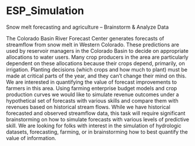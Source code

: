 # ESP_Simulation

Snow melt forecasting and agriculture – Brainstorm &amp; Analyze Data

The Colorado Basin River Forecast Center generates forecasts of streamflow from snow melt in
Western Colorado. These predictions are used by reservoir managers in the Colorado Basin to
decide on appropriate allocations to water users. Many crop producers in the area are particularly
dependent on these allocations because their crops depend, primarily, on irrigation. Planting
decisions (which crops and how much to plant) must be made at critical parts of the year, and they
can’t change their mind on this. We are interested in quantifying the value of forecast
improvements to farmers in this area. Using farming enterprise budget models and crop production
curves we would like to simulate revenue outcomes under a hypothetical set of forecasts with
various skills and compare them with revenues based on historical stream flows. While we have
historical forecasted and observed streamflow data, this task will require significant brainstorming
on how to simulate forecasts with various levels of predictive skill. We are looking for folks with
interest in the simulation of hydrologic datasets, forecasting, farming, or in brainstorming how to
best quantify the value of information.
